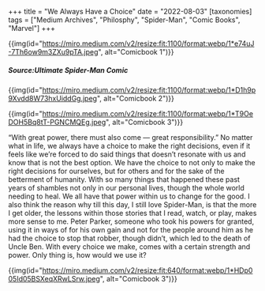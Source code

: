 +++
title = "We Always Have a Choice"
date = "2022-08-03"
[taxonomies]
tags = ["Medium Archives", "Philosphy", "Spider-Man", "Comic Books", "Marvel"]
+++

{{img(id="https://miro.medium.com/v2/resize:fit:1100/format:webp/1*e74uJ-7Th6ow9m3ZXu9pTA.jpeg", alt="Comicbook 1")}}

<h5>Source:Ultimate Spider-Man Comic</h5>

{{img(id="https://miro.medium.com/v2/resize:fit:1100/format:webp/1*D1h9p9Xvdd8W73hxUiddGg.jpeg", alt="Comicbook 2")}}

{{img(id="https://miro.medium.com/v2/resize:fit:1100/format:webp/1*T9OeDOH5Bq8tT-PGNCMQEg.jpeg", alt="Comicbook 3")}}

“With great power, there must also come — great responsibility.” No matter what in life, we always have a choice to make the right decisions, even if it feels like we’re forced to do said things that doesn’t resonate with us and know that is not the best option. We have the choice to not only to make the right decisions for ourselves, but for others and for the sake of the betterment of humanity. With so many things that happened these past years of shambles not only in our personal lives, though the whole world needing to heal. We all have that power within us to change for the good. I also think the reason why till this day, I still love Spider-Man, is that the more I get older, the lessons within those stories that I read, watch, or play, makes more sense to me. Peter Parker, someone who took his powers for granted, using it in ways of for his own gain and not for the people around him as he had the choice to stop that robber, though didn’t, which led to the death of Uncle Ben. With every choice we make, comes with a certain strength and power. Only thing is, how would we use it?

{{img(id="https://miro.medium.com/v2/resize:fit:640/format:webp/1*HDp005Id05BSXeqXRwLSrw.jpeg", alt="Comicbook 3")}}
